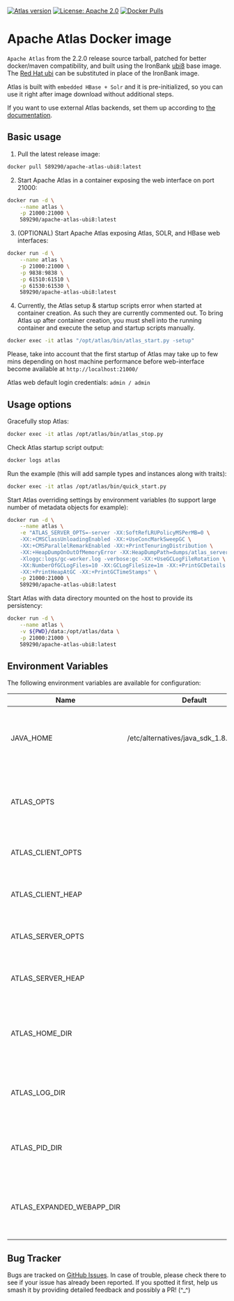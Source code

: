 [![Atlas version](https://img.shields.io/badge/Atlas-2.2.0-brightgreen.svg)](https://github.com/589290/docker-apache-atlas)
[![License: Apache 2.0](https://img.shields.io/badge/license-Apache%202.0-blue.svg)](https://www.apache.org/licenses/LICENSE-2.0.html)
[![Docker Pulls](https://img.shields.io/docker/pulls/589290/apache-atlas.svg)](https://hub.docker.com/repository/docker/589290/apache-atlas)

Apache Atlas Docker image
=======================================

`Apache Atlas` from the 2.2.0 release source tarball, patched for better docker/maven compatibility, and built using the IronBank [ubi8](https://ironbank.dso.mil/repomap/details;image=ubi8) base image. The [Red Hat ubi](https://catalog.redhat.com/software/containers/ubi8/ubi/5c359854d70cc534b3a3784e) can be substituted in place of the IronBank image.

Atlas is built with `embedded HBase + Solr` and it is pre-initialized, so you can use it right after image download without additional steps.

If you want to use external Atlas backends, set them up according to [the documentation](https://atlas.apache.org/#/Configuration).

Basic usage
-----------
1. Pull the latest release image:

```bash
docker pull 589290/apache-atlas-ubi8:latest
```

2. Start Apache Atlas in a container exposing the web interface on port 21000:

```bash
docker run -d \
    --name atlas \
    -p 21000:21000 \
    589290/apache-atlas-ubi8:latest
```

3. (OPTIONAL) Start Apache Atlas exposing Atlas, SOLR, and HBase web interfaces:

```bash
docker run -d \
    --name atlas \
    -p 21000:21000 \
    -p 9838:9838 \
    -p 61510:61510 \
    -p 61530:61530 \
    589290/apache-atlas-ubi8:latest
```

4. Currently, the Atlas setup & startup scripts error when started at container creation. As such they are currently commented out. To bring Atlas up after container creation, you must shell into the running container and execute the setup and startup scripts manually.

````bash
docker exec -it atlas "/opt/atlas/bin/atlas_start.py -setup"
````

Please, take into account that the first startup of Atlas may take up to few mins depending on host machine performance before web-interface become available at `http://localhost:21000/`

Atlas web default login credentials: `admin / admin`

Usage options
-------------

Gracefully stop Atlas:

```bash
docker exec -it atlas /opt/atlas/bin/atlas_stop.py
```

Check Atlas startup script output:

```bash
docker logs atlas
```

Run the example (this will add sample types and instances along with traits):

```bash
docker exec -it atlas /opt/atlas/bin/quick_start.py
```

Start Atlas overriding settings by environment variables 
(to support large number of metadata objects for example):

```bash
docker run -d \
    --name atlas \
    -e "ATLAS_SERVER_OPTS=-server -XX:SoftRefLRUPolicyMSPerMB=0 \
    -XX:+CMSClassUnloadingEnabled -XX:+UseConcMarkSweepGC \
    -XX:+CMSParallelRemarkEnabled -XX:+PrintTenuringDistribution \
    -XX:+HeapDumpOnOutOfMemoryError -XX:HeapDumpPath=dumps/atlas_server.hprof \
    -Xloggc:logs/gc-worker.log -verbose:gc -XX:+UseGCLogFileRotation \
    -XX:NumberOfGCLogFiles=10 -XX:GCLogFileSize=1m -XX:+PrintGCDetails \
    -XX:+PrintHeapAtGC -XX:+PrintGCTimeStamps" \
    -p 21000:21000 \
    589290/apache-atlas-ubi8:latest
```

Start Atlas with data directory mounted on the host to provide its persistency:

```bash
docker run -d \
    --name atlas \
    -v ${PWD}/data:/opt/atlas/data \
    -p 21000:21000 \
    589290/apache-atlas-ubi8:latest
```

Environment Variables
---------------------

The following environment variables are available for configuration:

| Name | Default | Description |
|------|---------|-------------|
| JAVA_HOME | /etc/alternatives/java_sdk_1.8.0_openjdk | The java implementation to use. If JAVA_HOME is not found we expect java and jar to be in path
| ATLAS_OPTS | <none> | any additional java opts you want to set. This will apply to both client and server operations
| ATLAS_CLIENT_OPTS | <none> | any additional java opts that you want to set for client only
| ATLAS_CLIENT_HEAP | <none> | java heap size we want to set for the client. Default is 1024MB
| ATLAS_SERVER_OPTS | <none> |  any additional opts you want to set for atlas service.
| ATLAS_SERVER_HEAP | <none> | java heap size we want to set for the atlas server. Default is 1024MB
| ATLAS_HOME_DIR | <none> | What is is considered as atlas home dir. Default is the base location of the installed software
| ATLAS_LOG_DIR | <none> | Where log files are stored. Defatult is logs directory under the base install location
| ATLAS_PID_DIR | <none> | Where pid files are stored. Defatult is logs directory under the base install location
| ATLAS_EXPANDED_WEBAPP_DIR | <none> | Where do you want to expand the war file. By Default it is in /server/webapp dir under the base install dir.


Bug Tracker
-----------

Bugs are tracked on [GitHub Issues](https://github.com/589290/docker-apache-atlas-ubi8/issues).
In case of trouble, please check there to see if your issue has already been reported.
If you spotted it first, help us smash it by providing detailed feedback and possibly a PR! (^_^)
